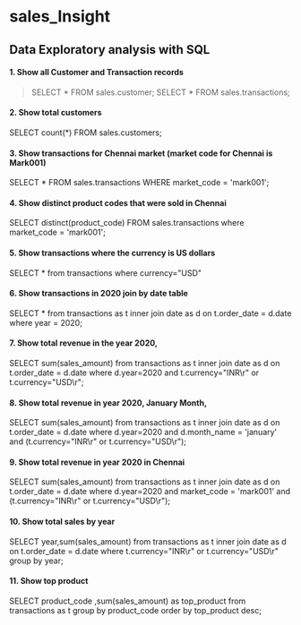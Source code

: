 # sales_Insight

## Data Exploratory analysis with SQL

#### 1. Show all Customer and Transaction records
> SELECT * FROM sales.customer;
> SELECT * FROM sales.transactions;

#### 2. Show total customers
SELECT count(*) FROM sales.customers;

#### 3. Show transactions for Chennai market (market code for Chennai is Mark001)
SELECT * FROM sales.transactions
WHERE market_code = 'mark001';

#### 4. Show distinct product codes that were sold in Chennai
SELECT distinct(product_code) FROM sales.transactions
where market_code = 'mark001';

#### 5. Show transactions where the currency is US dollars
SELECT * from transactions where currency="USD"

#### 6. Show transactions in 2020 join by date table
SELECT * from transactions as t
inner join date as d on t.order_date = d.date
where year = 2020;

#### 7. Show total revenue in the year 2020,
SELECT sum(sales_amount) from transactions as t
inner join date as d on t.order_date = d.date
where d.year=2020 and t.currency="INR\r" or t.currency="USD\r";

#### 8. Show total revenue in year 2020, January Month,
SELECT sum(sales_amount) from transactions as t
inner join date as d on t.order_date = d.date
where d.year=2020 and d.month_name = 'january' and (t.currency="INR\r" or
t.currency="USD\r");

#### 9. Show total revenue in year 2020 in Chennai
SELECT sum(sales_amount) from transactions as t
inner join date as d on t.order_date = d.date
where d.year=2020 and market_code = 'mark001' and (t.currency="INR\r" or
t.currency="USD\r");

#### 10. Show total sales by year
SELECT year,sum(sales_amount) from transactions as t
inner join date as d on t.order_date = d.date
where t.currency="INR\r" or t.currency="USD\r"
group by year;

#### 11. Show top product
SELECT product_code ,sum(sales_amount) as top_product from
transactions as t
group by product_code
order by top_product desc;
